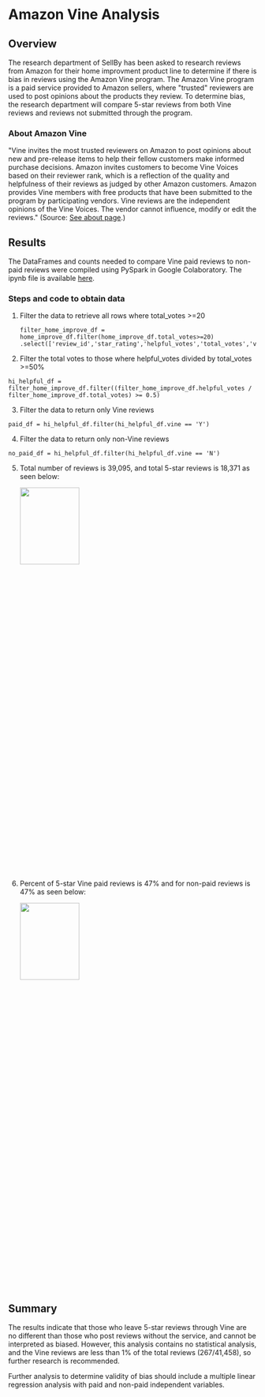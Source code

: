 # Amazon Vine Analysis
## Overview
The research department of SellBy has been asked to research reviews from Amazon for their home improvment product line to determine if there is bias in reviews using the Amazon Vine program. The Amazon Vine program is a paid service provided to Amazon sellers, where "trusted" reviewers are used to post opinions about the products they review. To determine bias, the research department will compare 5-star reviews from both Vine reviews and reviews not submitted through the program.

### About Amazon Vine
"Vine invites the most trusted reviewers on Amazon to post opinions about new and pre-release items to help their fellow customers make informed purchase decisions. Amazon invites customers to become Vine Voices based on their reviewer rank, which is a reflection of the quality and helpfulness of their reviews as judged by other Amazon customers. Amazon provides Vine members with free products that have been submitted to the program by participating vendors. Vine reviews are the independent opinions of the Vine Voices. The vendor cannot influence, modify or edit the reviews." (Source: <a href="https://www.amazon.com/vine/about">See about page</a>.)

## Results
The DataFrames and counts needed to compare Vine paid reviews to non-paid reviews were compiled using PySpark in Google Colaboratory. The ipynb file is available <a href = "Vine_Review_Analysis.ipynb">here</a>.

### Steps and code to obtain data
1. Filter the data to retrieve all rows where total_votes >=20

    ```
    filter_home_improve_df = home_improve_df.filter(home_improve_df.total_votes>=20)
    .select(['review_id','star_rating','helpful_votes','total_votes','vine','verified_purchase'])
    ```
2. Filter the total votes to those where helpful_votes divided by total_votes >=50%

```
hi_helpful_df = filter_home_improve_df.filter((filter_home_improve_df.helpful_votes / filter_home_improve_df.total_votes) >= 0.5)
```

3. Filter the data to return only Vine reviews

```paid_df = hi_helpful_df.filter(hi_helpful_df.vine == 'Y')```

4. Filter the data to return only non-Vine reviews

```no_paid_df = hi_helpful_df.filter(hi_helpful_df.vine == 'N')```

5. Total number of reviews is 39,095, and total 5-star reviews is 18,371 as seen below:

    <img src="images/d2_step5_total_reviews_total_5stars.png" width="50%" height = "20%">

6. Percent of 5-star Vine paid reviews is 47% and for non-paid reviews is 47% as seen below:

    <img src="images/d2_step5_5star_percents.png" width="50%" height = "20%">

## Summary
The results indicate that those who leave 5-star reviews through Vine are no different than those who post reviews without the service, and cannot be interpreted as biased. However, this analysis contains no statistical analysis, and the Vine reviews are less than 1% of the total reviews (267/41,458), so further research is recommended.

Further analysis to determine validity of bias should include a multiple linear regression analysis with paid and non-paid independent variables.
